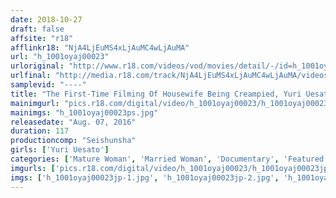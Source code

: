 ```yaml
---
date: 2018-10-27
draft: false
affsite: "r18"
afflinkr18: "NjA4LjEuMS4xLjAuMC4wLjAuMA"
url: "h_1001oyaj00023"
urloriginal: "http://www.r18.com/videos/vod/movies/detail/-/id=h_1001oyaj00023"
urlfinal: "http://media.r18.com/track/NjA4LjEuMS4xLjAuMC4wLjAuMA/videos/vod/movies/detail/-/id=h_1001oyaj00023"
samplevid: "----"
title: "The First-Time Filming Of Housewife Being Creampied, Yuri Uesato"
mainimgurl: "pics.r18.com/digital/video/h_1001oyaj00023/h_1001oyaj00023ps.jpg"
mainimgs: "h_1001oyaj00023ps.jpg"
releasedate: "Aug. 07, 2016"
duration: 117
productioncomp: "Seishunsha"
girls: ['Yuri Uesato']
categories: ['Mature Woman', 'Married Woman', 'Documentary', 'Featured Actress', 'Creampie', 'Threesome / Foursome', 'Debut']
imgurls: ['pics.r18.com/digital/video/h_1001oyaj00023/h_1001oyaj00023jp-1.jpg', 'pics.r18.com/digital/video/h_1001oyaj00023/h_1001oyaj00023jp-2.jpg', 'pics.r18.com/digital/video/h_1001oyaj00023/h_1001oyaj00023jp-3.jpg', 'pics.r18.com/digital/video/h_1001oyaj00023/h_1001oyaj00023jp-4.jpg', 'pics.r18.com/digital/video/h_1001oyaj00023/h_1001oyaj00023jp-5.jpg', 'pics.r18.com/digital/video/h_1001oyaj00023/h_1001oyaj00023jp-6.jpg', 'pics.r18.com/digital/video/h_1001oyaj00023/h_1001oyaj00023jp-7.jpg', 'pics.r18.com/digital/video/h_1001oyaj00023/h_1001oyaj00023jp-8.jpg', 'pics.r18.com/digital/video/h_1001oyaj00023/h_1001oyaj00023jp-9.jpg', 'pics.r18.com/digital/video/h_1001oyaj00023/h_1001oyaj00023jp-10.jpg', 'pics.r18.com/digital/video/h_1001oyaj00023/h_1001oyaj00023jp-11.jpg', 'pics.r18.com/digital/video/h_1001oyaj00023/h_1001oyaj00023jp-12.jpg', 'pics.r18.com/digital/video/h_1001oyaj00023/h_1001oyaj00023jp-13.jpg', 'pics.r18.com/digital/video/h_1001oyaj00023/h_1001oyaj00023jp-14.jpg', 'pics.r18.com/digital/video/h_1001oyaj00023/h_1001oyaj00023jp-15.jpg', 'pics.r18.com/digital/video/h_1001oyaj00023/h_1001oyaj00023jp-16.jpg', 'pics.r18.com/digital/video/h_1001oyaj00023/h_1001oyaj00023jp-17.jpg', 'pics.r18.com/digital/video/h_1001oyaj00023/h_1001oyaj00023jp-18.jpg', 'pics.r18.com/digital/video/h_1001oyaj00023/h_1001oyaj00023jp-19.jpg', 'pics.r18.com/digital/video/h_1001oyaj00023/h_1001oyaj00023jp-20.jpg']
imgs: ['h_1001oyaj00023jp-1.jpg', 'h_1001oyaj00023jp-2.jpg', 'h_1001oyaj00023jp-3.jpg', 'h_1001oyaj00023jp-4.jpg', 'h_1001oyaj00023jp-5.jpg', 'h_1001oyaj00023jp-6.jpg', 'h_1001oyaj00023jp-7.jpg', 'h_1001oyaj00023jp-8.jpg', 'h_1001oyaj00023jp-9.jpg', 'h_1001oyaj00023jp-10.jpg', 'h_1001oyaj00023jp-11.jpg', 'h_1001oyaj00023jp-12.jpg', 'h_1001oyaj00023jp-13.jpg', 'h_1001oyaj00023jp-14.jpg', 'h_1001oyaj00023jp-15.jpg', 'h_1001oyaj00023jp-16.jpg', 'h_1001oyaj00023jp-17.jpg', 'h_1001oyaj00023jp-18.jpg', 'h_1001oyaj00023jp-19.jpg', 'h_1001oyaj00023jp-20.jpg']
---
```

